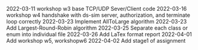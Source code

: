 2022-03-11 workshop w3 base TCP/UDP Sever/Client code
2022-03-16 workshop w4 handshake with ds-sim server, authorization, and terminate loop correctly
2022-03-23 Implement AllToLarge algorithm
2022-03-23 Add Largest-Round-Robin algorithm
2022-03-25 Separate each class or enum into individual file
2022-03-26 Add LaTex format report
2022-04-01 Add workshop w5, workshopw6
2022-04-02 Add stage1 of assignment